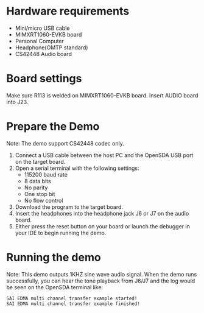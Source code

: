 Hardware requirements
=====================
- Mini/micro USB cable
- MIMXRT1060-EVKB board
- Personal Computer
- Headphone(OMTP standard)
- CS42448 Audio board

Board settings
============
Make sure R113 is welded on MIMXRT1060-EVKB board.
Insert AUDIO board into J23.

Prepare the Demo
===============
Note: The demo support CS42448 codec only.

1.  Connect a USB cable between the host PC and the OpenSDA USB port on the target board.
2.  Open a serial terminal with the following settings:
    - 115200 baud rate
    - 8 data bits
    - No parity
    - One stop bit
    - No flow control
3.  Download the program to the target board.
4. Insert the headphones into the headphone jack J6 or J7 on the audio board.
5. Either press the reset button on your board or launch the debugger in your IDE to begin running the demo.

Running the demo
===============
Note: This demo outputs 1KHZ sine wave audio signal.
When the demo runs successfully, you can hear the tone playback from J6/J7 and the log would be seen on the OpenSDA terminal like:

~~~~~~~~~~~~~~~~~~~
SAI EDMA multi channel transfer example started!
SAI EDMA multi channel transfer example finished!
~~~~~~~~~~~~~~~~~~~
